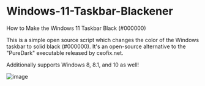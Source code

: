 # Windows-11-Taskbar-Blackener
How to Make the Windows 11 Taskbar Black (#000000)

This is a simple open source script which changes the color of the Windows taskbar to solid black (#000000).
It's an open-source alternative to the "PureDark" executable released by ceofix.net. 

Additionally supports Windows 8, 8.1, and 10 as well!

![image](https://user-images.githubusercontent.com/101423993/164491180-147b83f1-5bf7-4b3d-85a0-f458c2c4f756.png)
